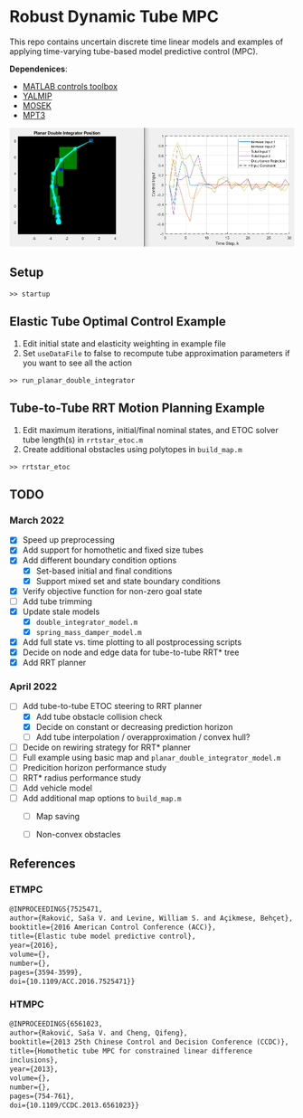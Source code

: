 # Robust Dynamic Tube MPC

This repo contains uncertain discrete time linear models and examples of applying time-varying tube-based model predictive control (MPC).  

**Dependenices**: 
- [MATLAB controls toolbox](https://www.mathworks.com/products/control.html)
- [YALMIP](https://yalmip.github.io/tutorial/installation/)
- [MOSEK](https://www.mosek.com/products/academic-licenses/)
- [MPT3](https://www.mpt3.org/)

![fig](./figures/fig1.png)

## Setup
```
>> startup
```

## Elastic Tube Optimal Control Example 
1. Edit initial state and elasticity weighting in example file
2. Set `useDataFile` to false to recompute tube approximation parameters if you want to see all the action 

```
>> run_planar_double_integrator
```

## Tube-to-Tube RRT Motion Planning Example 
1. Edit maximum iterations, initial/final nominal states, and ETOC solver tube length(s) in `rrtstar_etoc.m`
2. Create additional obstacles using polytopes in `build_map.m`

```
>> rrtstar_etoc
```

## TODO
### March 2022
- [x] Speed up preprocessing
- [x] Add support for homothetic and fixed size tubes
- [x] Add different boundary condition options
    - [x] Set-based initial and final conditions
    - [x] Support mixed set and state boundary conditions
- [x] Verify objective function for non-zero goal state
- [ ] Add tube trimming 
- [x] Update stale models
    - [x] `double_integrator_model.m`
    - [x] `spring_mass_damper_model.m`
- [x] Add full state vs. time plotting to all postprocessing scripts
- [x] Decide on node and edge data for tube-to-tube RRT* tree
- [x] Add RRT planner

### April 2022
- [ ] Add tube-to-tube ETOC steering to RRT planner
    - [x] Add tube obstacle collision check
    - [x] Decide on constant or decreasing prediction horizon
    - [ ] Add tube interpolation / overapproximation / convex hull?
- [ ] Decide on rewiring strategy for RRT* planner
- [ ] Full example using basic map and `planar_double_integrator_model.m`
- [ ] Predicition horizon performance study
- [ ] RRT* radius performance study
- [ ] Add vehicle model
- [ ] Add additional map options to `build_map.m`
    - [ ] Map saving
    - [ ] Non-convex obstacles



## References
### ETMPC
```
@INPROCEEDINGS{7525471,
author={Raković, Sas̆a V. and Levine, William S. and Açikmese, Behçet}, 
booktitle={2016 American Control Conference (ACC)},   
title={Elastic tube model predictive control},   
year={2016},  
volume={},  
number={},  
pages={3594-3599},  
doi={10.1109/ACC.2016.7525471}}
```

### HTMPC
```
@INPROCEEDINGS{6561023,
author={Raković, Saša V. and Cheng, Qifeng},
booktitle={2013 25th Chinese Control and Decision Conference (CCDC)},
title={Homothetic tube MPC for constrained linear difference inclusions},
year={2013},
volume={},
number={},
pages={754-761},
doi={10.1109/CCDC.2013.6561023}}
```